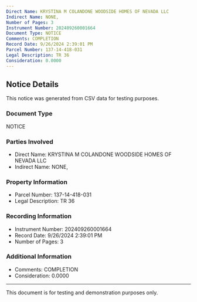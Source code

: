```yaml
---
Direct Name: KRYSTINA M COLANDONE WOODSIDE HOMES OF NEVADA LLC
Indirect Name: NONE,
Number of Pages: 3
Instrument Number: 202409260001664
Document Type: NOTICE
Comments: COMPLETION
Record Date: 9/26/2024 2:39:01 PM
Parcel Number: 137-14-418-031
Legal Description: TR 36
Consideration: 0.0000
---
```


## Notice Details

This notice was generated from CSV data for testing purposes.

### Document Type
NOTICE

### Parties Involved
- Direct Name: KRYSTINA M COLANDONE WOODSIDE HOMES OF NEVADA LLC
- Indirect Name: NONE,

### Property Information
- Parcel Number: 137-14-418-031
- Legal Description: TR 36

### Recording Information
- Instrument Number: 202409260001664
- Record Date: 9/26/2024 2:39:01 PM
- Number of Pages: 3

### Additional Information
- Comments: COMPLETION
- Consideration: 0.0000

---

This document is for testing and demonstration purposes only.
